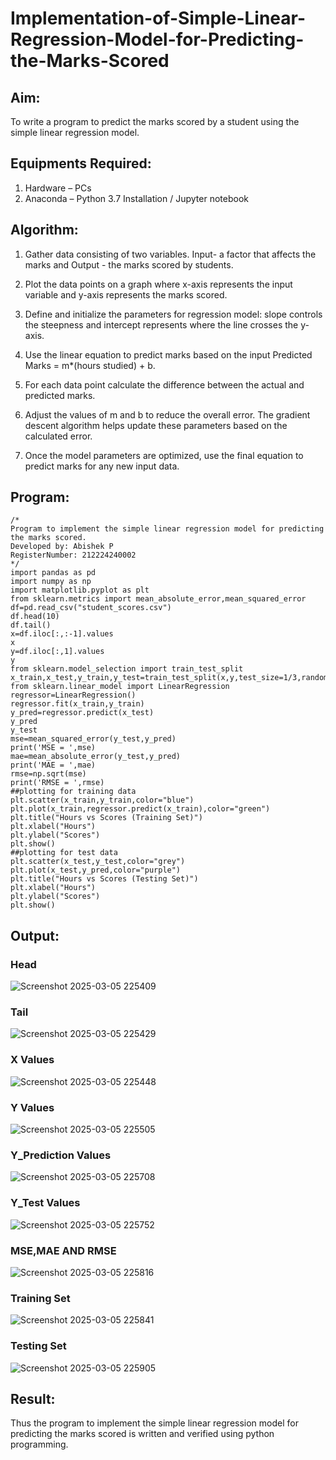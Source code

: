 # Implementation-of-Simple-Linear-Regression-Model-for-Predicting-the-Marks-Scored

## Aim:

To write a program to predict the marks scored by a student using the simple linear regression model.

## Equipments Required:

1. Hardware – PCs
2. Anaconda – Python 3.7 Installation / Jupyter notebook

## Algorithm:

1. Gather data consisting of two variables. Input- a factor that affects the marks and Output - the marks scored by students.

2. Plot the data points on a graph where x-axis represents the input variable and y-axis represents the marks scored.

3. Define and initialize the parameters for regression model: slope controls the steepness and intercept represents where the line crosses the y-axis.

4. Use the linear equation to predict marks based on the input Predicted Marks = m*(hours studied) + b.

5. For each data point calculate the difference between the actual and predicted marks.

6. Adjust the values of m and b to reduce the overall error. The gradient descent algorithm helps update these parameters based on the calculated error.

7. Once the model parameters are optimized, use the final equation to predict marks for any new input data.

## Program:
```
/*
Program to implement the simple linear regression model for predicting the marks scored.
Developed by: Abishek P
RegisterNumber: 212224240002
*/
import pandas as pd
import numpy as np
import matplotlib.pyplot as plt
from sklearn.metrics import mean_absolute_error,mean_squared_error
df=pd.read_csv("student_scores.csv")
df.head(10)
df.tail()
x=df.iloc[:,:-1].values
x
y=df.iloc[:,1].values
y
from sklearn.model_selection import train_test_split
x_train,x_test,y_train,y_test=train_test_split(x,y,test_size=1/3,random_state=0)
from sklearn.linear_model import LinearRegression
regressor=LinearRegression()
regressor.fit(x_train,y_train)
y_pred=regressor.predict(x_test)
y_pred
y_test
mse=mean_squared_error(y_test,y_pred)
print('MSE = ',mse)
mae=mean_absolute_error(y_test,y_pred)
print('MAE = ',mae)
rmse=np.sqrt(mse)
print('RMSE = ',rmse)
##plotting for training data
plt.scatter(x_train,y_train,color="blue")
plt.plot(x_train,regressor.predict(x_train),color="green")
plt.title("Hours vs Scores (Training Set)")
plt.xlabel("Hours")
plt.ylabel("Scores")
plt.show()
##plotting for test data
plt.scatter(x_test,y_test,color="grey")
plt.plot(x_test,y_pred,color="purple")
plt.title("Hours vs Scores (Testing Set)")
plt.xlabel("Hours")
plt.ylabel("Scores")
plt.show()
```

## Output:

### Head
![Screenshot 2025-03-05 225409](https://github.com/user-attachments/assets/eb01a188-a7c0-401f-a38e-de6422d7e9e9)
### Tail
![Screenshot 2025-03-05 225429](https://github.com/user-attachments/assets/9d3a05fd-bfb4-43c1-9885-35206f5e73f6)
### X Values
![Screenshot 2025-03-05 225448](https://github.com/user-attachments/assets/5e8daf0a-6563-425d-85dd-03b64bd841ba)
### Y Values
![Screenshot 2025-03-05 225505](https://github.com/user-attachments/assets/1b216402-94fa-47dd-90f2-38f79ed4301c)
### Y_Prediction Values
![Screenshot 2025-03-05 225708](https://github.com/user-attachments/assets/5792a960-7bc6-46b7-b915-f0bb02dab370)
### Y_Test Values
![Screenshot 2025-03-05 225752](https://github.com/user-attachments/assets/bafb8ffb-52c1-4894-9638-e4a8d62b7157)
### MSE,MAE AND RMSE
![Screenshot 2025-03-05 225816](https://github.com/user-attachments/assets/aa347465-140c-4fa2-8a95-fd83c25645ae)
### Training Set
![Screenshot 2025-03-05 225841](https://github.com/user-attachments/assets/9f8b488c-5d47-4d80-b68a-449834bbd6b6)
### Testing Set
![Screenshot 2025-03-05 225905](https://github.com/user-attachments/assets/f319fa47-0d6e-40cc-8794-7d1ccd61ef0c)

## Result:

Thus the program to implement the simple linear regression model for predicting the marks scored is written and verified using python programming.
